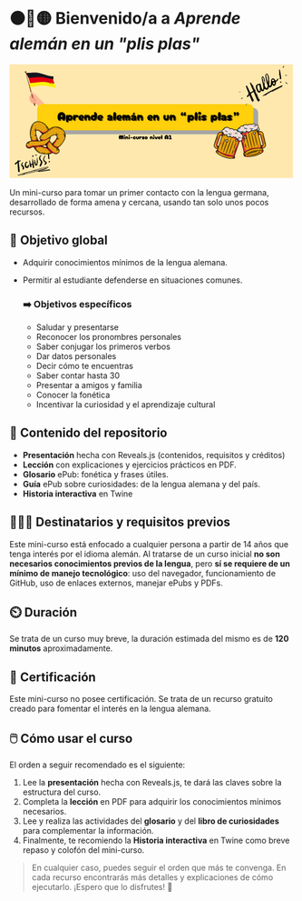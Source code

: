 # ⚫🔴🟡 Bienvenido/a a *Aprende alemán en un "plis plas"*

![En la imagen: Portada del curso](portada.png)

Un mini-curso para tomar un primer contacto con la lengua germana, desarrollado de forma amena y cercana, usando tan solo unos pocos recursos.

## 🎯 Objetivo global
* Adquirir conocimientos mínimos de la lengua alemana.
* Permitir al estudiante defenderse en situaciones comunes. 

    ### ➡️ Objetivos específicos 
    * Saludar y presentarse
    * Reconocer los pronombres personales
    * Saber conjugar los primeros verbos
    * Dar datos personales
    * Decir cómo te encuentras
    * Saber contar hasta 30
    * Presentar a amigos y familia
    * Conocer la fonética
    * Incentivar la curiosidad y el aprendizaje cultural 


## 📁 Contenido del repositorio
* **Presentación** hecha con Reveals.js (contenidos, requisitos y créditos)
* **Lección** con explicaciones y ejercicios prácticos en PDF.
* **Glosario** ePub: fonética y frases útiles.
* **Guía** ePub sobre curiosidades: de la lengua alemana y del país.
* **Historia interactiva** en Twine
  
## 👨👩‍🦰 Destinatarios y requisitos previos
Este mini-curso está enfocado a cualquier persona a partir de 14 años que tenga interés por el idioma alemán. Al tratarse de un curso inicial **no son necesarios conocimientos previos de la lengua**, pero **sí se requiere de un mínimo de manejo tecnológico**: uso del navegador, funcionamiento de GitHub, uso de enlaces externos, manejar ePubs y PDFs. 

## ⏲️ Duración
Se trata de un curso muy breve, la duración estimada del mismo es de **120 minutos** aproximadamente. 

  
## 🏅 Certificación 
Este mini-curso no posee certificación. Se trata de un recurso gratuito creado para fomentar el interés en la lengua alemana. 

## 🖱️ Cómo usar el curso
El orden a seguir recomendado es el siguiente:

1. Lee la **presentación** hecha con Reveals.js, te dará las claves sobre la estructura del curso.
2. Completa la **lección** en PDF para adquirir los conocimientos mínimos necesarios.
3.  Lee y realiza las actividades del **glosario** y del **libro de curiosidades** para complementar la información.
4. Finalmente, te recomiendo la **Historia interactiva** en Twine como breve repaso y colofón del mini-curso.
   
> En cualquier caso, puedes seguir el orden que más te convenga. En cada recurso encontrarás más detalles y explicaciones de cómo ejecutarlo. ¡Espero que lo disfrutes! 🤗
